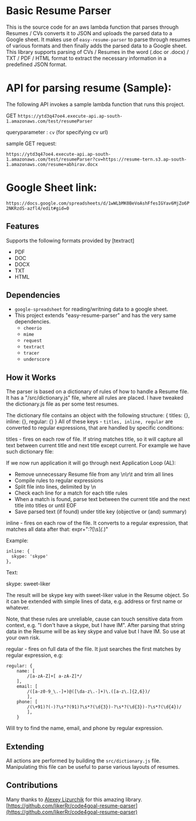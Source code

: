 # Basic Resume Parser

This is the source code for an aws lambda function that parses through Resumes / CVs converts it to JSON and uploads the parsed data to a Google sheet.
It makes use of `easy-resume-parser` to parse through resumes of various formats and then finally adds the parsed data to a Google sheet.
This library supports parsing of CVs / Resumes in the word (.doc or .docx) / TXT / PDF / HTML format to extract the necessary information in a predefined JSON format.

# API for parsing resume (Sample):  
The following API invokes a sample lambda function that runs this project.

GET `https://ytd3q47oe4.execute-api.ap-south-1.amazonaws.com/test/resumeParser`

queryparameter : `cv` (for specifying cv url)

sample GET request:

`https://ytd3q47oe4.execute-api.ap-south-1.amazonaws.com/test/resumeParser?cv=https://resume-tern.s3.ap-south-1.amazonaws.com/resume+abhirav.docx`

# Google Sheet link: 
`https://docs.google.com/spreadsheets/d/1wWLbMK0BeVoAshFfesIGYav6MjZo6P2NKRzdS-azfl4/edit#gid=0`


## Features
Supports the following formats provided by [textract]
 - PDF
 - DOC
 - DOCX
 - TXT
 - HTML

## Dependencies
 - `google-spreadsheet` for reading/writning data to a google sheet.
 - This project extends "easy-resume-parser" and has the very same dependencies.
    - `cheerio`
    - `mime`
    - `request`
    - `textract`
    - `tracer`
    - `underscore`

## How it Works
The parser is based on a dictionary of rules of how to handle a Resume file. It has a "/src/dictionary.js" file, where all rules are placed. I have tweaked the dictionary.js file as per some test resumes.

The dictionary file contains an object with the following structure:
{
	titles: {},
	inline: {},
	regular: {}
}
All of these keys - `titles, inline, regular` are converted to regular expressions, that are handled by specific conditions:

titles - fires on each row of file. If string matches title, so it will capture all text between current title and next title except current. For example we have such dictionary file:

If we now run application it will go through next Application Loop (AL):

- Remove unnecessary Resume file from any \n\r\t and trim all lines
- Compile rules to regular expressions
- Split file into lines, delimited by \n
- Check each line for a match for each title rules
- When a match is found, parse text between the current title and the next title into titles or until EOF
- Save parsed text (if found) under title key (objective or (and) summary)

inline - fires on each row of the file. It converts to a regular expression, that matches all data after that:
expr+":?[\\s]*(.*)"

Example:
```
inline: {
  skype: 'skype'
},
```
Text:

skype: sweet-liker

The result will be skype key with sweet-liker value in the Resume object. So it can be extended with simple lines of data, e.g. address or first name or whatever.

Note, that these rules are unreliable, cause can touch sensitive data from context, e.g. "I don't have a skype, but I have IM". After parsing that string data in the Resume will be as key skype and value but I have IM. So use at your own risk.

regular - fires on full data of the file. It just searches the first matches by regular expression, e.g:
```
regular: {
    name: [
        /[a-zA-Z]+[ a-zA-Z]*/
    ],
    email: [
        /([a-z0-9_\.-]+)@([\da-z\.-]+)\.([a-z\.]{2,6})/
        ],
    phone: [
        /(\+91)?(-)?\s*?(91)?\s*?(\d{3})-?\s*?(\d{3})-?\s*?(\d{4})/
        ],
    }
```
Will try to find the name, email, and phone by regular expression.


## Extending
All actions are performed by building the `src/dictionary.js` file. Manipulating this file can be useful to parse various layouts of resumes. 

## Contributions

Many thanks to [Alexey Lizurchik](https://github.com/likerRr) for this amazing library. 
[https://github.com/likerRr/code4goal-resume-parser](https://github.com/likerRr/code4goal-resume-parser) 
